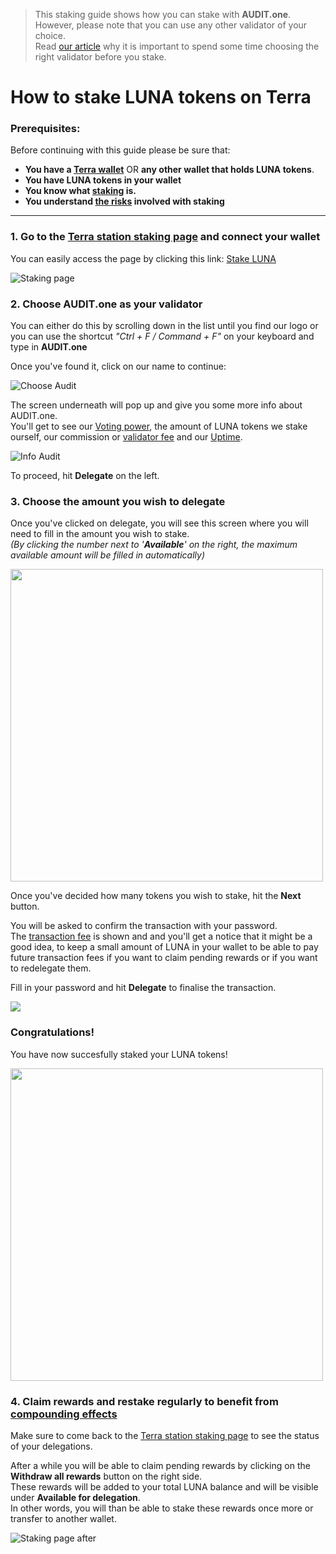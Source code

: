   > This staking guide shows how you can stake with **AUDIT.one**. <br>
  > However, please note that you can use any other validator of your choice. <br>
  > Read [our article](Importance_of_choosing_the_right_validator.md) why it is important to spend some time choosing the right validator before you stake.


# How to stake LUNA tokens on Terra

### Prerequisites:

Before continuing with this guide please be sure that:

- **You have a [Terra wallet](How_to_create_a_Terra_wallet.md)** OR **any other wallet that holds LUNA tokens**.
- **You have LUNA tokens in your wallet**
- **You know what [staking](What_is_staking.md) is.**
- **You understand [the risks](Risks_of_staking.md) involved with staking**

***

### **1.  Go to the [Terra station staking page](https://station.terra.money/stake) and connect your wallet**

You can easily access the page by clicking this link: [Stake LUNA](https://station.terra.money/stake)

![Staking page](https://user-images.githubusercontent.com/95366163/147106553-5a0626e3-d777-4165-921a-cacc6c5ceed8.png)


### **2.  Choose AUDIT.one as your validator**

You can either do this by scrolling down in the list until you find our logo or you can use the shortcut _"Ctrl + F / Command + F"_ on your keyboard and type in **AUDIT.one**

Once you've found it, click on our name to continue:

![Choose Audit](https://user-images.githubusercontent.com/95366163/147106785-b9712e57-d4e2-4dcb-babe-72e03ead55c3.png)


The screen underneath will pop up and give you some more info about AUDIT.one. <br>
You'll get to see our [Voting power](Voting_power.md), the amount of LUNA tokens we stake ourself, our commission or [validator fee](Validator_fee.md) and our [Uptime](Uptime.md).

![Info Audit](https://user-images.githubusercontent.com/95366163/147106900-3b07da12-3b39-4a4c-a535-13416bb55c08.png)

To proceed, hit **Delegate** on the left.


### **3.  Choose the amount you wish to delegate**

Once you've clicked on delegate, you will see this screen where you will need to fill in the amount you wish to stake. <br>
_(By clicking the number next to '**Available**' on the right, the maximum available amount will be filled in automatically)_ <br>

<img width="500" src="https://user-images.githubusercontent.com/95366163/147109496-ef3a122c-ff69-4f79-9786-5110f4359ca2.png"> 

Once you've decided how many tokens you wish to stake, hit the **Next** button. <br>

You will be asked to confirm the transaction with your password. <br>
The [transaction fee](Transaction_fees.md) is shown and and you'll get a notice that it might be a good idea, to keep a small amount of LUNA in your wallet to be able to pay future transaction fees if you want to claim pending rewards or if you want to redelegate them. <br>

Fill in your password and hit **Delegate** to finalise the transaction.

<img src="https://user-images.githubusercontent.com/95366163/147109990-d57a4ad8-7208-44e4-8272-39ca023f449a.png">

### **Congratulations!** 
You have now succesfully staked your LUNA tokens!

<img width="500" src="https://user-images.githubusercontent.com/95366163/147110188-4cc9fa28-8686-4cb6-bfd1-1d7cbf31a717.png">

### **4.   Claim rewards and restake regularly to benefit from [compounding effects](Compound_interest.md)**

Make sure to come back to the [Terra station staking page](https://station.terra.money/stake) to see the status of your delegations. <br>

After a while you will be able to claim pending rewards by clicking on the **Withdraw all rewards** button on the right side.<br>
These rewards will be added to your total LUNA balance and will be visible under **Available for delegation**. <br>
In other words, you will than be able to stake these rewards once more or transfer to another wallet. 

![Staking page after](https://user-images.githubusercontent.com/95366163/147111083-c82db1da-c406-4e40-ba01-9d3d143108f7.png)
